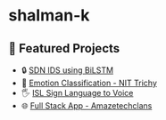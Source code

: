 # shalman-k

## 🚀 Featured Projects

- 🔒 [SDN IDS using BiLSTM](https://github.com/Shalmankursheeth/sdn-ids-bilstm)
- 🧠 [Emotion Classification - NIT Trichy](https://github.com/Shalmankursheeth/emotion-nlp-nit-trichy)
- 🖐️ [ISL Sign Language to Voice](https://github.com/Shalmankursheeth/isl-sign-language-voice)
- 🌐 [Full Stack App - Amazetechclans](https://github.com/Shalmankursheeth/amazetechclans-webapp)
